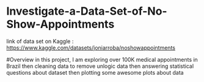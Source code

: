 # Investigate-a-Data-Set-of-No-Show-Appointments

link of data set on Kaggle : https://www.kaggle.com/datasets/joniarroba/noshowappointments

#Overview
in this project, I am exploring over 100K medical appointments in Brazil then cleaning data to remove unlogic data then answering statistical questions about dataset then plotting some awesome plots about data
